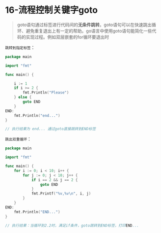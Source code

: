 # 16-流程控制关键字goto

> goto语句通过标签进行代码间的**无条件跳转**。goto语句可以在快速跳出循环、避免重复退出上有一定的帮助。go语言中使用goto语句能简化一些代码的实现过程。例如双层嵌套的for循环要退出时

`跳转到指定标签`：
```go
package main

import "fmt"

func main() {

    i := 1
    if i >= 2 {
        fmt.Println("Please")
    } else {
        goto END
    }
END:
    fmt.Println("end...")
}

// 执行结果为 end... 通过goto直接跳转到END标签
```
`跳出双重循环`：
```go
package main

import "fmt"

func main() {
    for i := 0; i < 10; i++ {
        for j := 0; j < 10; j++ {
            if i == 2 && j == 2 {
                goto END
            }
            fmt.Printf("%v,%v\n", i, j)
        }
    }
END:
    fmt.Println("END...")
}

// 执行结果：当循环到2.2时，满足if条件，goto跳转到END标签，打印END...
```

